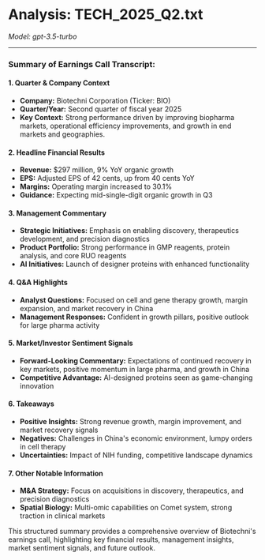 # Analysis: TECH_2025_Q2.txt

*Model: gpt-3.5-turbo*

---

### Summary of Earnings Call Transcript:

#### 1. **Quarter & Company Context**
- **Company:** Biotechni Corporation (Ticker: BIO)
- **Quarter/Year:** Second quarter of fiscal year 2025
- **Key Context:** Strong performance driven by improving biopharma markets, operational efficiency improvements, and growth in end markets and geographies.

#### 2. **Headline Financial Results**
- **Revenue:** $297 million, 9% YoY organic growth
- **EPS:** Adjusted EPS of 42 cents, up from 40 cents YoY
- **Margins:** Operating margin increased to 30.1%
- **Guidance:** Expecting mid-single-digit organic growth in Q3

#### 3. **Management Commentary**
- **Strategic Initiatives:** Emphasis on enabling discovery, therapeutics development, and precision diagnostics
- **Product Portfolio:** Strong performance in GMP reagents, protein analysis, and core RUO reagents
- **AI Initiatives:** Launch of designer proteins with enhanced functionality

#### 4. **Q&A Highlights**
- **Analyst Questions:** Focused on cell and gene therapy growth, margin expansion, and market recovery in China
- **Management Responses:** Confident in growth pillars, positive outlook for large pharma activity

#### 5. **Market/Investor Sentiment Signals**
- **Forward-Looking Commentary:** Expectations of continued recovery in key markets, positive momentum in large pharma, and growth in China
- **Competitive Advantage:** AI-designed proteins seen as game-changing innovation

#### 6. **Takeaways**
- **Positive Insights:** Strong revenue growth, margin improvement, and market recovery signals
- **Negatives:** Challenges in China's economic environment, lumpy orders in cell therapy
- **Uncertainties:** Impact of NIH funding, competitive landscape dynamics

#### 7. **Other Notable Information**
- **M&A Strategy:** Focus on acquisitions in discovery, therapeutics, and precision diagnostics
- **Spatial Biology:** Multi-omic capabilities on Comet system, strong traction in clinical markets

This structured summary provides a comprehensive overview of Biotechni's earnings call, highlighting key financial results, management insights, market sentiment signals, and future outlook.